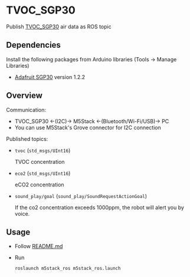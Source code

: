 # TVOC_SGP30

Publish [TVOC_SGP30](https://shop.m5stack.com/products/tvoc-eco2-gas-unit-sgp30) air data as ROS topic

## Dependencies

Install the following packages from Arduino libraries (Tools -> Manage Libraries)
-  [Adafruit SGP30](https://github.com/adafruit/Adafruit_SGP30/blob/1.2.2/Adafruit_SGP30.h) version 1.2.2

## Overview

Communication:

- TVOC_SGP30 <-(I2C)-> M5Stack <-(Bluetooth/Wi-Fi/USB)-> PC
- You can use M5Stack's Grove connector for I2C connection

Published topics:

- `tvoc` (`std_msgs/UInt16`)

   TVOC concentration

- `eco2` (`std_msgs/UInt16`)

   eCO2 concentration

- `sound_play/goal` (`sound_play/SoundRequestActionGoal`)

   If the co2 concentration exceeds 1000ppm, the robot will alert you by voice.

## Usage

- Follow [README.md](https://github.com/jsk-ros-pkg/jsk_3rdparty/tree/master/m5stack_ros)

- Run

  ```bash
  roslaunch m5stack_ros m5stack_ros.launch
  ```
